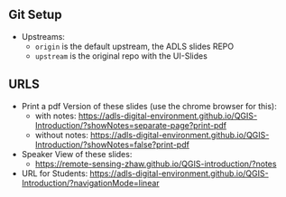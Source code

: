 
## Git Setup


- Upstreams:
  - `origin` is the default upstream, the ADLS slides REPO
  - `upstream` is the original repo with the UI-Slides

## URLS


- Print a pdf Version of these slides (use the chrome browser for this):
  - with notes: https://adls-digital-environment.github.io/QGIS-Introduction/?showNotes=separate-page?print-pdf
  - without notes: https://adls-digital-environment.github.io/QGIS-Introduction/?showNotes=false?print-pdf
- Speaker View of these slides:
  - https://remote-sensing-zhaw.github.io/QGIS-introduction/?notes
- URL for Students: https://adls-digital-environment.github.io/QGIS-Introduction/?navigationMode=linear